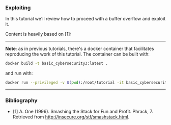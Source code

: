 ### Exploiting

In this tutorial we'll review how to proceed with a buffer overflow and exploit it.

Content is heavily based on [1]:

----

**Note**: as in previous tutorials, there's a docker container that facilitates reproducing the work of this tutorial. The container can be built with:
```bash
docker build -t basic_cybersecurity3:latest .
```
and run with:
```bash
docker run --privileged -v $(pwd):/root/tutorial -it basic_cybersecurity3:latest
```

----

### Bibliography
- [1] A. One (1996). Smashing the Stack for Fun and Profit. Phrack, 7. Retrieved from http://insecure.org/stf/smashstack.html.
